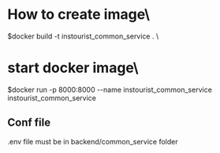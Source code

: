 # How to create image\
$docker build -t instourist_common_service .
\
# start docker image\
$docker run -p 8000:8000 --name instourist_common_service instourist_common_service

## Conf file
.env file must be in backend/common_service folder
